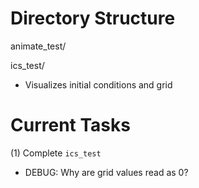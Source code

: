 # Directory Structure
animate_test/

ics_test/
- Visualizes initial conditions and grid

# Current Tasks
(1) Complete `ics_test`
- DEBUG: Why are grid values read as 0?

